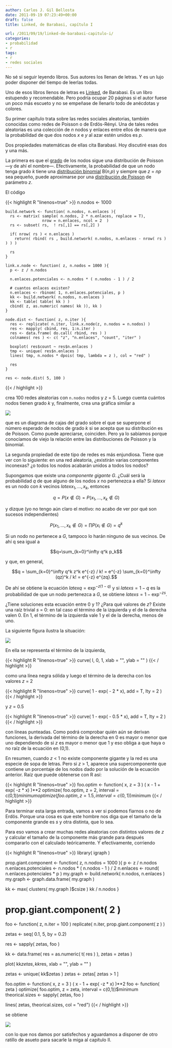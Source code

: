 ```yaml
---
author: Carlos J. Gil Bellosta
date: 2011-09-19 07:23:49+00:00
draft: false
title: Linked, de Barabasi, capítulo I

url: /2011/09/19/linked-de-barabasi-capitulo-i/
categories:
- probabilidad
- r
tags:
- r
- redes sociales
---
```


No sé si seguir leyendo libros. Sus autores los llenan de letras. Y es un lujo poder disponer del tiempo de leerlas todas.

Uno de esos libros llenos de letras es [Linked](http://portal.educ.ar/debates/sociedad/sociedad-conocimiento/sobre-la-ciencia-de-las-redes-y-el-linked-de-barabasi.php), de Barabasi. Es un libro estupendo y recomendable. Pero podría ocupar 20 páginas si el autor fuese un poco más escueto y no se empeñase de llenarlo todo de anécdotas y colores.

Su primer capítulo trata sobre las redes sociales aleatorias, también conocidas como redes de Poisson o de Erdös-Rényi. Una de tales redes aleatorias es una colección de _n_ nodos y enlaces entre ellos de manera que la probabilidad de que dos nodos _x_ e _y_ al azar estén unidos es _p_.

Dos propiedades matemáticas de ellas cita Barabasi. Hoy discutiré esas dos y una más.

La primera es que el [grado](http://es.wikipedia.org/wiki/Centralidad#Grado) de los nodos sigue una distribución de Poisson —y de ahí el nombre—. Efectivamente, la probabilidad de que un nodo tenga grado _k_ tiene una [distribución binomial](http://es.wikipedia.org/wiki/Binomial) B(_n_,_p_) y siempre que _z_ = _np_ sea pequeño, puede aproximarse por una [distribución de Poisson](http://es.wikipedia.org/wiki/Distribuci%C3%B3n_de_Poisson) de parámetro _z_.

El código







{{< highlight R "linenos=true" >}}
    n.nodos <- 1000

    build.network <- function( n.nodos, n.enlaces ){
      rs <- matrix( sample( n.nodos, 2 * n.enlaces, replace = T),
                    nrow = n.enlaces, ncol = 2  )
      rs <- subset( rs,  ! rs[,1] == rs[,2] )

      if( nrow( rs ) < n.enlaces )
        return( rbind( rs , build.network( n.nodos, n.enlaces - nrow( rs ) ) ) )

      rs
    }

    link.x.node <- function( z, n.nodos = 1000 ){
      p <- z / n.nodos

      n.enlaces.potenciales <- n.nodos * ( n.nodos - 1 ) / 2

      # cuantos enlaces existen?
      n.enlaces <- rbinom( 1, n.enlaces.potenciales, p )
      kk <- build.network( n.nodos, n.enlaces )
      kk <- table( table( kk ) )
      cbind( z, as.numeric( names( kk )), kk )
    }

    node.dist <- function( z, n.iter ){
      res <- replicate( n.iter, link.x.node(z, n.nodos = n.nodos) )
      res <- mapply( cbind, res, 1:n.iter )
      res <- data.frame( do.call( rbind, res ) )
      colnames( res ) <- c( "z", "n.enlaces", "count", "iter" )

      boxplot( res$count ~ res$n.enlaces )
      tmp <- unique( res$n.enlaces )
      lines( tmp, n.nodos * dpois( tmp, lambda = z ), col = "red" )

      res
    }

    res <- node.dist( 5, 100 )
{{< / highlight >}}







crea 100 redes aleatorias con `n.nodos` nodos y _z_ = 5. Luego cuenta cuántos nodos tienen grado _k_ y, finalmente, crea una gráfica similar a

[![](/wp-uploads/2011/09/poisson_distr_degree.png)
](/wp-uploads/2011/09/poisson_distr_degree.png)

que es un diagrama de cajas del grado sobre el que se superpone el número esperado de nodos de grado _k_ si se acepta que su distribución es de Poisson. Como puede apreciarse, coinciden. Pero ya lo sabíamos porque conocíamos de viejo la relación entre las distribuciones de Poisson y la binomial.

La segunda propiedad de este tipo de redes es más enjundiosa. Tiene que ver con lo siguiente: en una red aleatoria, ¿existirán varias componentes inconexas? ¿o todos los nodos acabarán unidos a todos los nodos?

Supongamos que existe una _componente gigante_ _G_. ¿Cuál será la probabilidad _q_ de que alguno de los nodos _x_ no pertenezca a ella? Si $latex x$ es un nodo con _k_ vecinos $latex x_1, \dots, x_k$, entonces


$$q = P( x \not\in G ) = P( x_1, \dots, x_k \not\in G)$$


y dizque (yo no tengo aún claro el motivo: no acabo de ver por qué son sucesos independientes)


$$P( x_1, \dots, x_k \not\in G) = \prod P( x_i \not\in G ) = q^k $$


Si un nodo no pertenece a _G_, tampoco lo harán ninguno de sus vecinos. De ahí q sea igual a


$$q=\sum_{k=0}^\infty q^k p_k$$


y que, en general,


$$q = \sum_{k=0}^\infty q^k z^k e^{-z} / k! = e^{-z} \sum_{k=0}^\infty (qz)^k / k! = e^{-z} e^{zq}.$$


De ahí se obtiene la ecuación $latex q = \exp^{-z( 1-q )}$ y si $latex s = 1-q$ es la probabilidad de que un nodo pertenezca a _G_, se obtiene $latex s = 1 - \exp^{-zs}$.

¿Tiene soluciones esta ecuación entre 0 y 1? ¿Para qué valores de _z_? Existe una raíz trivial _s_ = 0: en tal caso el término de la izquierda y el de la derecha valen 0. En 1, el término de la izquierda vale 1 y el de la derecha, menos de uno.

La siguiente figura ilustra la situación:

[![](/wp-uploads/2011/09/roots_equation.png)
](/wp-uploads/2011/09/roots_equation.png)

En ella se representa el término de la izquierda,


{{< highlight R "linenos=true" >}}
curve( I, 0, 1, xlab = "", ylab = "" )
{{< / highlight >}}


como una línea negra sólida y luego el término de la derecha con los valores _z_ = 2


{{< highlight R "linenos=true" >}}
curve( 1 - exp( - 2 * x), add = T, lty = 2 )
{{< / highlight >}}


y _z_ = 0.5


{{< highlight R "linenos=true" >}}
curve( 1 - exp( - 0.5 * x), add = T, lty = 2 )
{{< / highlight >}}


con líneas punteadas. Como podrá comprobar quién aún se derivan funciones, la derivada del término de la derecha en 0 es mayor o menor que uno dependiendo de si _z_ es mayor o menor que 1 y eso obliga a que haya o no raíz de la ecuación en (0,1).

En resumen, cuando _z_ < 1 no existe componente gigante y la red es una especie de sopa de letras. Pero si _z_ > 1, aparece una supercomponente que contiene un porcentaje de los nodos dado por la solución de la ecuación anterior. Raíz que puede obtenerse con R así:


{{< highlight R "linenos=true" >}}
foo.optim <- function( x, z = 3 ) ( x - 1 + exp( -z * x) )**2
optimize( foo.optim, z = 2, interval = c(0,1))$minimum
optimize( foo.optim, z = 1.5, interval = c(0,1))$minimum
{{< / highlight >}}


Para terminar esta larga entrada, vamos a ver si podemos fiarnos o no de Erdös. Porque una cosa es que este hombre nos diga que el tamaño de la componente grande es _s_ y otra distinta, que lo sea.

Para eso vamos a crear muchas redes aleatorias con distintos valores de _z_ y calcular el tamaño de la componente más grande para después compararlo con el calculado teóricamente. Y efectivamente, corriendo


{{< highlight R "linenos=true" >}}
library( igraph )

prop.giant.component <- function( z, n.nodos = 1000 ){
  p <- z / n.nodos
  n.enlaces.potenciales <- n.nodos * ( n.nodos - 1 ) / 2
  n.enlaces <- round( n.enlaces.potenciales * p )
  my.graph <- build.network( n.nodos, n.enlaces )
  my.graph <- graph.data.frame( my.graph )

  kk <- max( clusters( my.graph )$csize )
  kk / n.nodos
}

# prop.giant.component( 2 )

foo <- function( z, n.iter = 100 )
  replicate( n.iter, prop.giant.component( z ) )

zetas <- seq( 0.1, 5, by = 0.2)

res <- sapply( zetas, foo )

kk <- data.frame( res = as.numeric( t( res ) ), zetas = zetas )

plot( kk$zetas, kk$res, xlab = "", ylab = "" )

zetas <- unique( kk$zetas )
zetas <- zetas[ zetas > 1 ]

foo.optim <- function( x, z = 3 ) ( x - 1 + exp( -z * x) )**2
foo <- function( zeta ) optimize( foo.optim, z = zeta, interval = c(0,1))$minimum
theorical.sizes <- sapply( zetas, foo )

lines( zetas, theorical.sizes, col = "red")
{{< / highlight >}}


se obtiene

[![](/wp-uploads/2011/09/giant_component_size.png)
](/wp-uploads/2011/09/giant_component_size.png)

con lo que nos damos por satisfechos y aguardamos a disponer de otro ratillo de asueto para sacarle la miga al capítulo II.
